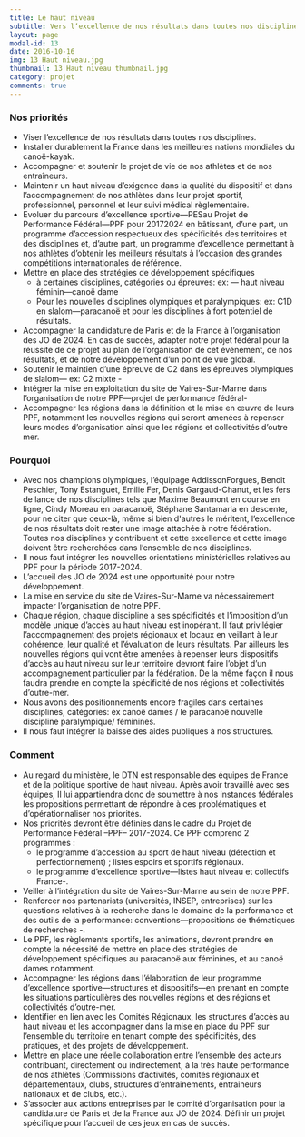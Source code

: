 ```yaml
---
title: Le haut niveau
subtitle: Vers l’excellence de nos résultats dans toutes nos disciplines
layout: page
modal-id: 13
date: 2016-10-16
img: 13 Haut niveau.jpg
thumbnail: 13 Haut niveau thumbnail.jpg
category: projet
comments: true
---
```


### Nos priorités

  - Viser l’excellence de nos résultats dans toutes nos disciplines.
  - Installer durablement la France dans les meilleures nations mondiales du canoë-kayak.
  - Accompagner et soutenir le projet de vie de nos athlètes et de nos entraîneurs.
  - Maintenir un haut niveau d’exigence dans la qualité du dispositif et dans l’accompagnement de nos athlètes dans leur projet sportif, professionnel, personnel et leur suivi médical règlementaire.
  - Evoluer du parcours d’excellence sportive—PESau Projet de Performance Fédéral—PPF pour 20172024 en bâtissant, d’une part, un programme d’accession respectueux des spécificités des territoires et des disciplines et, d’autre part, un programme d’excellence permettant à nos athlètes d’obtenir les meilleurs résultats à l’occasion des grandes compétitions internationales de référence.
  - Mettre en place des stratégies de développement spécifiques
    - à certaines disciplines, catégories ou épreuves: ex: — haut niveau féminin—canoë dame
    - Pour les nouvelles disciplines olympiques et paralympiques: ex: C1D en slalom—paracanoë et pour les disciplines à fort potentiel de résultats.
  - Accompagner la candidature de Paris et de la France à l’organisation des JO de 2024. En cas de succès, adapter notre projet fédéral pour la réussite de ce projet au plan de l’organisation de cet événement, de nos résultats, et de notre développement d’un point de vue global.
  - Soutenir le maintien d’une épreuve de C2 dans les épreuves olympiques de slalom— ex: C2 mixte -
  - Intégrer la mise en exploitation du site de Vaires-Sur-Marne dans l’organisation de notre PPF—projet de performance fédéral-
  - Accompagner les régions dans la définition et la mise en œuvre de leurs PPF, notamment les nouvelles régions qui seront amenées à repenser leurs modes d’organisation ainsi que les régions et collectivités d’outre mer.

### Pourquoi

  - Avec nos champions olympiques, l’équipage AddissonForgues, Benoit Peschier, Tony Estanguet, Emilie Fer, Denis Gargaud-Chanut, et les fers de lance de nos disciplines tels que Maxime Beaumont en course en ligne, Cindy Moreau en paracanoë, Stéphane Santamaria en descente, pour ne citer que ceux-là, même si bien d'autres le méritent, l’excellence de nos résultats doit rester une image attachée à notre fédération. Toutes nos disciplines y contribuent et cette excellence et cette image doivent être recherchées dans l’ensemble de nos disciplines.
  - Il nous faut intégrer les nouvelles orientations ministérielles relatives au PPF pour la période 2017-2024.
  - L’accueil des JO de 2024 est une opportunité pour notre développement.
  - La mise en service du site de Vaires-Sur-Marne va nécessairement impacter l’organisation de notre PPF.
  - Chaque région, chaque discipline a ses spécificités et l’imposition d’un modèle unique d’accès au haut niveau est inopérant. Il faut privilégier l’accompagnement des projets régionaux et locaux en veillant à leur cohérence, leur qualité et l’évaluation de leurs résultats. Par ailleurs les nouvelles régions qui vont être amenées à repenser leurs dispositifs d’accès au haut niveau sur leur territoire devront faire l’objet d’un accompagnement particulier par la fédération. De la même façon il nous faudra prendre en compte la spécificité de nos régions et collectivités d’outre-mer.
  - Nous avons des positionnements encore fragiles dans certaines disciplines, catégories: ex canoë dames / le paracanoë nouvelle discipline paralympique/ féminines.
  - Il nous faut intégrer la baisse des aides publiques à nos structures.

### Comment

  - Au regard du ministère, le DTN est responsable des équipes de France et de la politique sportive de haut niveau. Après avoir travaillé avec ses équipes, Il lui appartiendra donc de soumettre à nos instances fédérales les propositions permettant de répondre à ces problématiques et d’opérationnaliser nos priorités.
  - Nos priorités devront être définies dans le cadre du Projet de Performance Fédéral –PPF– 2017-2024. Ce PPF comprend 2 programmes :
    - le programme d’accession au sport de haut niveau (détection et perfectionnement) ; listes
espoirs et sportifs régionaux.
    - le programme d’excellence sportive—listes haut
niveau et collectifs France-.
  - Veiller à l’intégration du site de Vaires-Sur-Marne
au sein de notre PPF.
  - Renforcer nos partenariats (universités, INSEP, entreprises) sur les questions relatives à la recherche dans le domaine de la performance et des outils de la performance: conventions—propositions de thématiques de recherches -.
  - Le PPF, les règlements sportifs, les animations, devront prendre en compte la nécessité de mettre en place des stratégies de développement spécifiques au paracanoë aux féminines, et au canoë dames notamment.
  - Accompagner les régions dans l’élaboration de leur programme d’excellence sportive—structures et dispositifs—en prenant en compte les situations particulières des nouvelles régions et des régions et collectivités d’outre-mer.
  - Identifier en lien avec les Comités Régionaux, les structures d’accès au haut niveau et les accompagner dans la mise en place du PPF sur l’ensemble du territoire en tenant compte des spécificités, des pratiques, et des projets de développement.
  - Mettre en place une réelle collaboration entre l’ensemble des acteurs contribuant, directement ou indirectement, à la très haute performance de nos athlètes (Commissions d’activités, comités régionaux et départementaux, clubs, structures d’entrainements, entraineurs nationaux et de clubs, etc.).
  - S’associer aux actions entreprises par le comité d’organisation pour la candidature de Paris et de la France aux JO de 2024. Définir un projet spécifique pour l’accueil de ces jeux en cas de succès.
